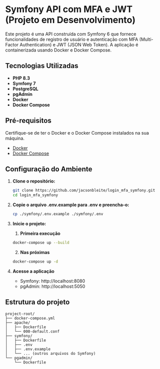 # Symfony API com MFA e JWT (Projeto em Desenvolvimento)

Este projeto é uma API construída com Symfony 6 que fornece funcionalidades de registro de usuário e autenticação com MFA (Multi-Factor Authentication) e JWT (JSON Web Token). A aplicação é containerizada usando Docker e Docker Compose.

## Tecnologias Utilizadas

- **PHP 8.3**
- **Symfony 7**
- **PostgreSQL**
- **pgAdmin**
- **Docker**
- **Docker Compose**

## Pré-requisitos

Certifique-se de ter o Docker e o Docker Compose instalados na sua máquina.

- [Docker](https://docs.docker.com/get-docker/)
- [Docker Compose](https://docs.docker.com/compose/install/)

## Configuração do Ambiente

1. **Clone o repositório:**
   
   ```bash
   git clone https://github.com/jacsonbleite/login_mfa_symfony.git
   cd login_mfa_symfony
   ```

2. **Copie o arquivo .env.example para .env e preencha-o:**
   
   ```bash
   cp ./symfony/.env.example ./symfony/.env
   ```

3. **Inicie o projeto:**
   
   1. **Primeira execução**
   
   ```bash
   docker-compose up --build
   ```
   
   2. **Nas próximas**
   
   ```bash
   docker-compose up -d
   ```

4. **Acesse a aplicação**
   
   * Symfony: http://localhost:8080
   * pgAdmin: http://localhost:5050

## Estrutura do projeto

```
project-root/
├── docker-compose.yml
├── apache/
│   ├── Dockerfile
│   └── 000-default.conf
├── symfony/
│   ├── Dockerfile
│   ├── .env
│   ├── .env.example
│   └── ... (outros arquivos do Symfony)
└── pgadmin/
    └── Dockerfile
```
